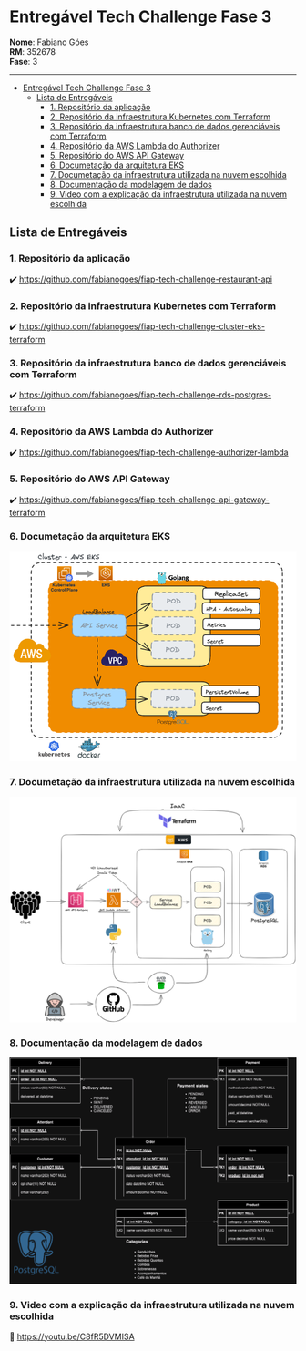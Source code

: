 # Entregável Tech Challenge Fase 3

**Nome**: Fabiano Góes   
**RM**: 352678   
**Fase**: 3   

---
 
- [Entregável Tech Challenge Fase 3](#entregável-tech-challenge-fase-3)
  - [Lista de Entregáveis](#lista-de-entregáveis)
    - [1. Repositório da aplicação](#1-repositório-da-aplicação)
    - [2. Repositório da infraestrutura Kubernetes com Terraform](#2-repositório-da-infraestrutura-kubernetes-com-terraform)
    - [3. Repositório da infraestrutura banco de dados gerenciáveis com Terraform](#3-repositório-da-infraestrutura-banco-de-dados-gerenciáveis-com-terraform)
    - [4. Repositório da AWS Lambda do Authorizer](#4-repositório-da-aws-lambda-do-authorizer)
    - [5. Repositório do AWS API Gateway](#5-repositório-do-aws-api-gateway)
    - [6. Documetação da arquitetura EKS](#6-documetação-da-arquitetura-eks)
    - [7. Documetação da infraestrutura utilizada na nuvem escolhida](#7-documetação-da-infraestrutura-utilizada-na-nuvem-escolhida)
    - [8. Documentação da modelagem de dados](#8-documentação-da-modelagem-de-dados)
    - [9. Video com a explicação da infraestrutura utilizada na nuvem escolhida](#9-video-com-a-explicação-da-infraestrutura-utilizada-na-nuvem-escolhida)


## Lista de Entregáveis

### 1. Repositório da aplicação

:heavy_check_mark: https://github.com/fabianogoes/fiap-tech-challenge-restaurant-api

  
### 2. Repositório da infraestrutura Kubernetes com Terraform

:heavy_check_mark: https://github.com/fabianogoes/fiap-tech-challenge-cluster-eks-terraform

### 3. Repositório da infraestrutura banco de dados gerenciáveis com Terraform

:heavy_check_mark: https://github.com/fabianogoes/fiap-tech-challenge-rds-postgres-terraform

### 4. Repositório da AWS Lambda do Authorizer

:heavy_check_mark: https://github.com/fabianogoes/fiap-tech-challenge-authorizer-lambda

### 5. Repositório do AWS API Gateway

:heavy_check_mark: https://github.com/fabianogoes/fiap-tech-challenge-api-gateway-terraform

### 6. Documetação da arquitetura EKS

![Arquitetura](fiap-tech-challenge-architecture-f3-eks.png)

### 7. Documetação da infraestrutura utilizada na nuvem escolhida 

![Arquitetura](fiap-tech-challenge-architecture-f3-all.png)

### 8. Documentação da modelagem de dados

![Modelagem de Dados](fiap-tech-challenge-der-f3.drawio.png)

### 9. Video com a explicação da infraestrutura utilizada na nuvem escolhida

:movie_camera: https://youtu.be/C8fR5DVMISA


